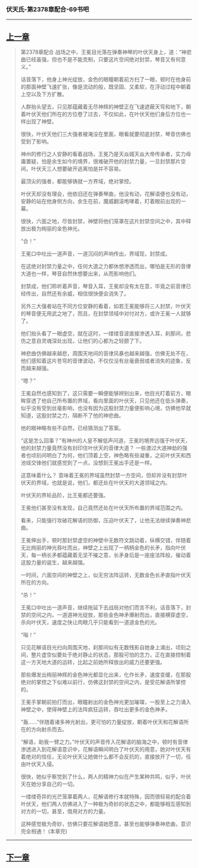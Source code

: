 ### 伏天氏-第2378章配合-69书吧

--------
[上一章](./2b6c8ff70bc2cf2f388d2d7377687ac0.md)
--------


>
>
>
>第2378章配合
>战场之中，王冕目光落在弹奏神琴的叶伏天身上，道：“神悲曲已经虽强，但也不是不能克制，只要这片空间绝对封禁，琴音又有何意义。”
>
>话音落下，他身上神光绽放，金色的眼瞳朝着前方扫了一眼，顿时在他身前的那面神壁飞速扩张，像是流动的般，既坚固、又柔软，在浮动过程中朝着上空以及下方扩散。
>
>人群抬头望去，只见那蕴藏着无尽神辉的神壁正在飞速遮蔽天穹和地下，朝着叶伏天他们所在的方位卷了过去，不仅如此，在叶伏天他们身后方位也一样出现了神壁。
>
>很快，叶伏天他们三大强者被淹没在里面，眼看就要彻底封禁，琴音仿佛也受到了影响。
>
>神州的修行之人安静的看着战场，王冕乃是天焱城天焱大帝传承者，实力毋庸置疑，怕是余生如今的境界，很难破开他的封禁力量，一旦封禁那片空间，叶伏天三人想要破开逃离怕是并不容易。
>
>最顶尖的强者，都能够铸就一方界域，绝对掌控。
>
>叶伏天却没有理会，他依旧还在弹奏琴曲，他没有动，花解语便也没有动，安静的站在他身侧方向，余生在前，魔威翻滚咆哮着，盯着眼前出现的一幕。
>
>很快，六面之地，尽皆封禁，神壁将他们笼罩在这片封禁空间之中，其中释放出极为绚丽的金色神光。
>
>“合！”
>
>王冕口中吐出一道声音，一道沉闷的声响传出，界域现，封禁成。
>
>在这绝对封禁力量之中，任何大道之力都休想渗透而出，哪怕是无形的音律大道也一样，琴音自然休想要出来，从而影响他们。
>
>封禁成，他们聆听着声音，琴音入耳，王冕却没有太在意，毕竟之前音律已经传出，自然还有余威，相信很快便会消失了。
>
>另外三大强者站在不同方位安静的看着，如若王冕能够将三人封禁，叶伏天的琴音便无用武之地了，而且，在封禁领域中对付对方，或许王冕一人就够了。
>
>他们抬头看了一眼虚空，就在这时，一缕缕音波直接渗透入耳，刹那间，悲伤之意自灵魂深处出现，让他们的心都为之轻颤了下。
>
>神悲曲仿佛越来越悲，周围天地间的音律风暴也越来越强，仿佛无处不在，他们感知着这片苍穹的音律波动，不仅仅没有丝毫衰弱或者消失的迹象，反而越来越强。
>
>“嗯？”
>
>王冕自然也感知到了，这只需要一瞬便能够辨别出来，他目光盯着前方，眼眸穿透了他自己所布置的界域，看向里面的叶伏天，只见他还在低头弹奏，似乎没有受到丝毫影响，也没有因为这股封禁力量便影响心境，仿佛他早就知道，这股封禁之力，隔断不了他的神悲曲。
>
>他的眼神略有些不自然，已经猜测出了答案。
>
>“这是怎么回事？”有神州的人皇不解低声问道，王冕的境界远强于叶伏天，他的封禁力量竟然没有封印住叶伏天的音律大道？
>一些渡过大道神劫的强者也顷刻间明白了为何，他们顶着上空，神色略有些凝重，之前叶伏天和西池瑶交锋他们就感觉到了一点，没想到王冕出手还是一样。
>
>这意味着什么？
>意味着王冕的界域虽然封禁一方空间，但却并没有封禁叶伏天的界域，也就是说，他们，都还处在叶伏天的大道领域之内。
>
>叶伏天的界轮品阶，比王冕都还要强。
>
>王冕他们甚至没有发现，自己竟然还处在叶伏天所布置的界域范围之内。
>
>看来，只能强行攻破花解语的防御，压迫叶伏天了，让他无法继续弹奏神悲曲。
>
>王冕伸出手，顿时那封禁虚空的神壁中无数符文跳动着，纵横交错，伴随着无比绚丽的神光吞吐而出，神壁之上出现了一柄柄金色的长矛，指向叶伏天，每一柄长矛都蕴藏着无坚不摧之意，长矛身后是一座座法阵般，催动着这股力量的诞生，越来越强。
>
>一时间，六面空间的神壁之上，似无穷法阵运转，无数金色长矛直指叶伏天所在的方向。
>
>“杀！”
>
>王冕口中吐出一道声音，继续拖延下去战局对他们而言不利，话音落下，封禁的空间之内，一道道神光绽放，那些金色神矛爆射而出，直接横穿虚空，杀向叶伏天，速度之快让肉眼几乎只能看到一道道金色的光。
>
>“嗡！”
>
>只见花解语目光扫向周围天地，刹那间似有无数残影自她身上涌出，顷刻之间，整片虚空似要处于绝对静止的状态，那股可怕的念力，正在直接控制着这一方天地大道的运转，比起之前她所释放出的威力还要更强。
>
>那些爆发出绚丽神辉的金色神光都显化出来，化作长矛，速度变缓，在那股绝对的掌控之下似难以前行，仿佛这封禁的空间之内，是受花解语所掌控的。
>
>王冕手掌朝前拍打而出，眼瞳射出的金色神光更加璀璨，一股至上之力涌入神壁之中，使得神壁上的法阵疯狂运转，吞吐出更多的金色神矛。
>
>“轰……”伴随着诸多神光射出，更可怕的力量绽放，朝着叶伏天和花解语所在的方向射杀而去。
>
>“解语，助我一臂之力。”叶伏天的声音传入花解语的脑海之中，顿时有音律渗透进入到花解语意识中，花解语瞬间明白了叶伏天的用意，她对叶伏天有着绝对的信任，无论叶伏天让她做什么都不会反抗的，直接放开了一切，任由叶伏天入侵。
>
>很快，她似乎察觉到了什么，两人的精神力似在产生某种共鸣，似乎，叶伏天在她分享自己的一切。
>
>一缕缕奇异的光芒笼罩着两人，花解语修行本就特殊，因而很轻易的配合着叶伏天，他们两人仿佛进入了一种极为奇妙的状态之中，都能够相互感知到对方的一切，甚至，借用对方的力量。
>
>这种感觉极为奇妙，仿佛只要花解语她愿意，甚至也能够弹奏神悲曲，意识完全相通！
>(本章完)
>
>

--------
[下一章](./3d3306667f3832e42ba1a75b307cd7b6.md)
--------
